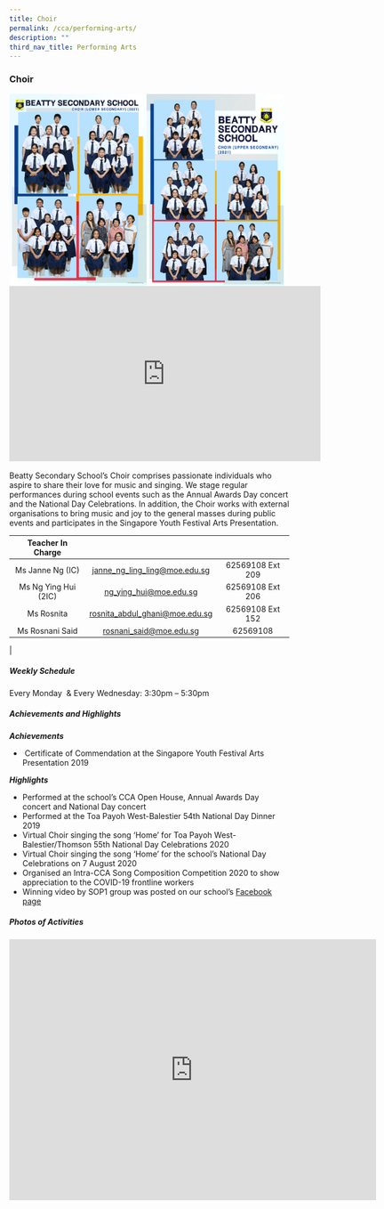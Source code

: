 ```yaml
---
title: Choir
permalink: /cca/performing-arts/
description: ""
third_nav_title: Performing Arts
---
```

### **Choir**

<img src="/images/choir1.jpg" style="width:49%" align="left">
<img src="/images/choir2.jpg" style="width:49%" align="left">

<iframe width="560" height="315" src="https://www.youtube.com/embed/ERPyIJEf3H0" title="Beatty Secondary School - Choir" frameborder="0" allow="accelerometer; autoplay; clipboard-write; encrypted-media; gyroscope; picture-in-picture" allowfullscreen></iframe>

Beatty Secondary School’s Choir comprises passionate individuals who aspire to share their love for music and singing. We stage regular performances during school events such as the Annual Awards Day concert and the National Day Celebrations. In addition, the Choir works with external organisations to bring music and joy to the general masses during public events and participates in the Singapore Youth Festival Arts Presentation.

| Teacher In Charge |  |  |
|:---:|:---:|:---:|
| Ms Janne Ng (IC) | [janne_ng_ling_ling@moe.edu.sg](mailto:janne_ng_ling_ling@moe.edu.sg) | 62569108 Ext 209 |
| Ms Ng Ying Hui (2IC) | [ng_ying_hui@moe.edu.sg](mailto:ng_ying_hui@moe.edu.sg) | 62569108 Ext 206 |
| Ms Rosnita | [rosnita_abdul_ghani@moe.edu.sg](mailto:rosnita_abdul_ghani@moe.edu.sg) | 62569108 Ext 152 |
| Ms Rosnani Said | [rosnani_said@moe.edu.sg](mailto:rosnani_said@moe.edu.sg) | 62569108 |
|

##### **Weekly Schedule**
Every Monday&nbsp; &amp; Every Wednesday: 3:30pm – 5:30pm

##### **Achievements and Highlights**
**_Achievements_**
*   &nbsp;Certificate of Commendation at the Singapore Youth Festival Arts Presentation 2019

**_Highlights_**
*   Performed at the school’s CCA Open House, Annual Awards Day concert and National Day concert
*   Performed at the Toa Payoh West-Balestier 54th&nbsp;National Day Dinner 2019
*   Virtual Choir singing the song ‘Home’ for Toa Payoh West-Balestier/Thomson 55th National Day Celebrations 2020
*   Virtual Choir singing the song ‘Home’ for the school’s National Day Celebrations on 7 August 2020
*   Organised an Intra-CCA Song Composition Competition 2020 to show appreciation to the COVID-19 frontline workers
*   Winning video by SOP1 group was posted on our school’s&nbsp;[Facebook page](https://www.facebook.com/336733456925160/posts/693195541278948/?vh=e&amp;extid=d265VjxLT99tSUQf&amp;d=n)

##### **Photos of Activities**
<iframe allowfullscreen="true" height="469" width="660" frameborder="0" src="https://docs.google.com/presentation/d/e/2PACX-1vRy_3YqhMg9PMoXyweIWh_Emy_lajJMUnfBwN01W7fjrPPpj25X-9O5QBcxFdUb4sQbT7UH6Wa5NIvj/embed?start=false&amp;loop=false&amp;delayms=3000"></iframe>
